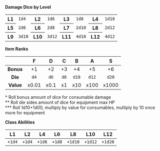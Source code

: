 **Damage Dice by Level**

<table>
  <tbody>
    <tr>
      <th>L1</th>
      <td><code>1d4</code></td>
      <th>L2</th>
      <td><code>1d6</code></td>
      <th>L3</th>
      <td><code>1d8</code></td>
      <th>L4</th>
      <td><code>1d10</code></td>
    </tr>
    <tr>
      <th>L5</th>
      <td><code>2d6</code></td>
      <th>L6</th>
      <td><code>2d8</code></td>
      <th>L7</th>
      <td><code>2d10</code></td>
      <th>L8</th>
      <td><code>2d12</code></td>
    </tr>
    <tr>
      <th>L9</th>
      <td><code>3d10</code></td>
      <th>L10</th>
      <td><code>3d12</code></td>
      <th>L11</th>
      <td><code>4d10</code></td>
      <th>L12</th>
      <td><code>4d12</code></td>
    </tr>
  </tbody>
</table>

**Item Ranks**

|  | F | D | C | B | A | S |
|:---:|:---:|:---:|:---:|:---:|:---:|:---:|
| **Bonus** | +1 | +2 | +3 | +4 | +5 | +6 |
| **Die** | `d4` | `d6` | `d8` | `d10` | `d12` | `d20` |
| **Value** | x0.01 | x0.1 | x1 | x10 | x100 | x1000 |

&#42; Roll bonus amount of dice for consumable damage<br/>
&#42;&#42; Roll die sides amount of dice for equipment max HP<br/>
&#42;&#42;&#42; Roll 1d10+1d00, multiply by value for consumables, multiply by 10 once more for equipment

**Class Abilities**

| L1 | L2 | L4 | L6 | L8 | L10 | L12 |
|:---:|:---:|:---:|:---:|:---:|:---:|:---:|
| `+1d4` | `+1d4` | `+1d6` | `+1d8` | `+1d10` | `+1d12` | `+1d20` |
